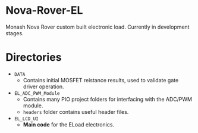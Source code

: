 # Nova-Rover-EL
Monash Nova Rover custom built electronic load. Currently in development stages.

# Directories
 - ```DATA```
   - Contains initial MOSFET reistance results, used to validate gate driver operation.
 - ```EL_ADC_PWM_Module```
   - Contains many PIO project folders for interfacing with the ADC/PWM module.
   - ```headers``` folder contains useful header files.
 - ```EL_LCD_UI```
   - **Main code** for the ELoad electronics.
